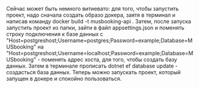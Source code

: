Сейчас может быть немного витиевато:
для того, чтобы запустить проект, надо сначала создать образо докера, заятя в терминал и написав команду docker build -t musbooking-api .
Затем, после запуска запустить проект из папки, зайти в файл appsettings.json и поменять строку подключения к базе данных с "Host=postgreshost;Username=postgres;Password=example;Database=MUSbooking" на "Host=postgreshost;Username=localhost;Password=example;Database=MUSbooking" - поменять адрес хоста, для того, чтобы создать базу данных.
Затем в терминале прописать dotnet ef database update - создасться база данных.
Теперь можно запускать проект, который запущен в докере и спокойно пользоваться.